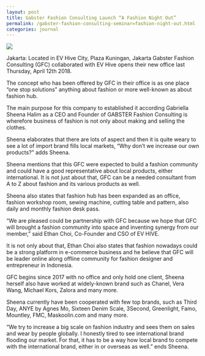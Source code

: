 ```yaml
---
layout: post
title: Gabster Fashion Consulting Launch “A Fashion Night Out”
permalink: /gabster-fashion-consulting-seminar=fashion-night-out.html
categories: journal
---
```


<img src="{{ site.baseurl }}/images/gabster-fashion-consulting-ev-hive=seminar.jpg)" class="img-fluid" />

Jakarta: Located in EV Hive City, Plaza Kuningan, Jakarta Gabster Fashion Consulting (GFC) collaborated with EV Hive opens their new office last Thursday, April 12th 2018.

The concept who has been offered by GFC in their office is as one place “one stop solutions” anything about fashion or more well-known as about fashion hub.

The main purpose for this company to established it according Gabriella Sheena Halim as a CEO and Founder of GABSTER Fashion Consulting is wherefore business of fashion is not only about making and selling the clothes.

Sheena elaborates that there are lots of aspect and then it is quite weary to see a lot of import brand fills local markets, “Why don’t we increase our own products?” adds Sheena.

Sheena mentions that this GFC were expected to build a fashion community and could have a good representative about local products, either international. It is not just about that, GFC can be a needed consultant from A to Z about fashion and its various products as well.

Sheena also states that fashion hub has been expanded as an office, fashion workshop room, sewing machine, cutting table and pattern, also daily and monthly fashion desk pass.

“We are pleased could be partnership with GFC because we hope that GFC will brought a fashion community into space and inventing synergy from our member,” said Ethan Choi, Co-Founder and CSO of EV HIVE.

It is not only about that, Ethan Choi also states that fashion nowadays could be a strong platform in e-commerce business and he believe that GFC will be leader online along offline community for fashion designer and entrepreneur in Indonesia.

GFC begins since 2017 with no office and only hold one client, Sheena herself also have worked at widely-known brand such as Chanel, Vera Wang, Michael Kors, Zalora and many more.

Sheena currently have been cooperated with few top brands, such as Third Day, ANYE by Agnes Mo, Sixteen Denim Scale, 3Second, Greenlight, Famo, Mountley, FMC, Maskoolin.com and many more.

“We try to increase a big scale on fashion industry and sees them on sales and wear by people globally. I honestly tired to see international brand flooding our market. For that, it has to be a way how local brand to compete with the international brand, either in or overseas as well.” ends Sheena.
